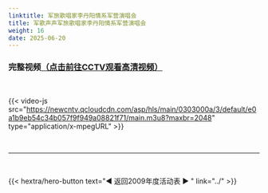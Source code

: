 ```yaml
---
linktitle: 军旅歌唱家李丹阳情系军营演唱会
title: 军歌声声军旅歌唱家李丹阳情系军营演唱会
weight: 16
date: 2025-06-20
---
```


### 完整视频[（点击前往CCTV观看高清视频）](https://tv.cctv.com/2009/08/17/VIDEmxI4wmPguCKDX6pQsm2H090817.shtml)

<br>

{{< video-js src="https://newcntv.qcloudcdn.com/asp/hls/main/0303000a/3/default/e0a1b9eb54c34b057f9f949a08821f71/main.m3u8?maxbr=2048" type="application/x-mpegURL" >}}




<br>
<hr>
<br>

{{< hextra/hero-button text="◀ 返回2009年度活动表 ▶ " link="../" >}}
